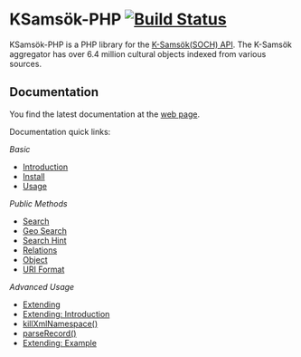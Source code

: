 # KSamsök-PHP [![Build Status](https://travis-ci.org/Abbe98/ksamsok-php.svg?branch=master)](https://travis-ci.org/Abbe98/ksamsok-php)

KSamsök-PHP is a PHP library for the [K-Samsök(SOCH) API](http://www.ksamsok.se/in-english/). The K-Samsök aggregator has over 6.4 million cultural objects indexed from various sources.

## Documentation

You find the latest documentation at the [web page](http://byabbe.se/ksamsok-php/).

Documentation quick links:

*Basic*

 - [Introduction](http://byabbe.se/ksamsok-php/#intro)
 - [Install](http://byabbe.se/ksamsok-php/#install)
 - [Usage](http://byabbe.se/ksamsok-php/#usage)

*Public Methods*

 - [Search](http://byabbe.se/ksamsok-php/#search)
 - [Geo Search](http://byabbe.se/ksamsok-php/#geo)
 - [Search Hint](http://byabbe.se/ksamsok-php/#hint)
 - [Relations](http://byabbe.se/ksamsok-php/#relations)
 - [Object](http://byabbe.se/ksamsok-php/#object)
 - [URI Format](http://byabbe.se/ksamsok-php/#uriformat)

*Advanced Usage*

 - [Extending](http://byabbe.se/ksamsok-php/#extending)
 - [Extending: Introduction](http://byabbe.se/ksamsok-php/#intro-extending)
 - [killXmlNamespace()](http://byabbe.se/ksamsok-php/#killxmlnamespace)
 - [parseRecord()](http://byabbe.se/ksamsok-php/#parserecord)
 - [Extending: Example](http://byabbe.se/ksamsok-php/#example-extending)
